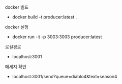 docker 빌드

- docker build -t producer:latest .

docker 실행

- docker run -it -p 3003:3003 producer:latest

로컬경로

- localhost:3001

메세지 확인

- localhost:3001/send?queue=diablo4&text=season4

